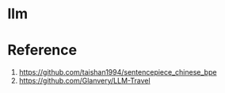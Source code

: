 # llm

# Reference

1. https://github.com/taishan1994/sentencepiece_chinese_bpe
2. https://github.com/Glanvery/LLM-Travel
